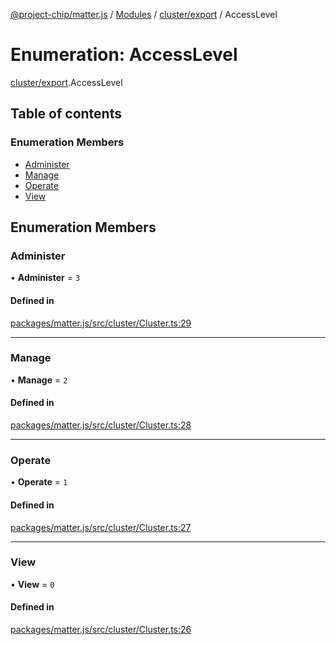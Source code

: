 [@project-chip/matter.js](../README.md) / [Modules](../modules.md) / [cluster/export](../modules/cluster_export.md) / AccessLevel

# Enumeration: AccessLevel

[cluster/export](../modules/cluster_export.md).AccessLevel

## Table of contents

### Enumeration Members

- [Administer](cluster_export.AccessLevel.md#administer)
- [Manage](cluster_export.AccessLevel.md#manage)
- [Operate](cluster_export.AccessLevel.md#operate)
- [View](cluster_export.AccessLevel.md#view)

## Enumeration Members

### Administer

• **Administer** = ``3``

#### Defined in

[packages/matter.js/src/cluster/Cluster.ts:29](https://github.com/project-chip/matter.js/blob/be83914/packages/matter.js/src/cluster/Cluster.ts#L29)

___

### Manage

• **Manage** = ``2``

#### Defined in

[packages/matter.js/src/cluster/Cluster.ts:28](https://github.com/project-chip/matter.js/blob/be83914/packages/matter.js/src/cluster/Cluster.ts#L28)

___

### Operate

• **Operate** = ``1``

#### Defined in

[packages/matter.js/src/cluster/Cluster.ts:27](https://github.com/project-chip/matter.js/blob/be83914/packages/matter.js/src/cluster/Cluster.ts#L27)

___

### View

• **View** = ``0``

#### Defined in

[packages/matter.js/src/cluster/Cluster.ts:26](https://github.com/project-chip/matter.js/blob/be83914/packages/matter.js/src/cluster/Cluster.ts#L26)

